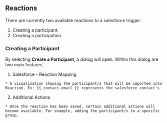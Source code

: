 ## Reactions

There are currently two available reactions to a salesforce trigger.
  1. Creating a participant.
  2. Creating a participation.

### Creating a Participant
  
  By selecting **Create a Participant**, a dialog will open. Within this dialog are two main features.
  1. Salesforce - Reaction Mapping

    * A visualization showing the participant/s that will be imported into Reaction. Ex: {{ contact.email }} represents the salesforce contact's 

  2. Additional Actions

    * Once the reaction has been saved, certain additional actions will become available. For example, adding the participant/s to a specific group.
